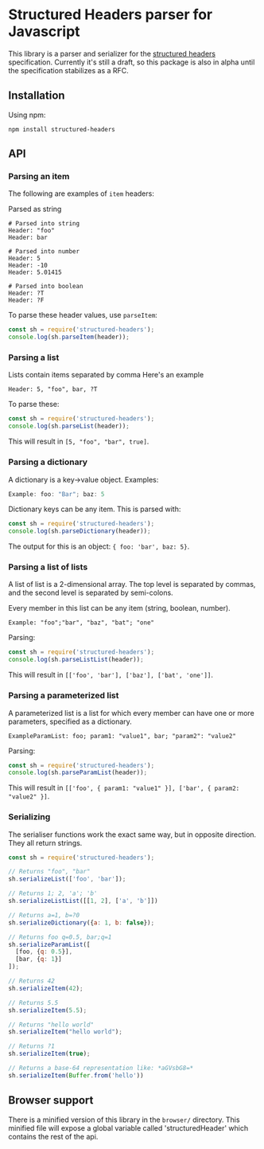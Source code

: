 Structured Headers parser for Javascript
=======================================

This library is a parser and serializer for the [structured headers][1]
specification.  Currently it's still a draft, so this package is also in alpha
until the specification stabilizes as a RFC.

Installation
------------

Using npm:

```
npm install structured-headers
```

API
---

### Parsing an item

The following are examples of `item` headers:

Parsed as string

```
# Parsed into string
Header: "foo"
Header: bar

# Parsed into number
Header: 5
Header: -10
Header: 5.01415

# Parsed into boolean
Header: ?T
Header: ?F
```

To parse these header values, use `parseItem`:

```javascript
const sh = require('structured-headers');
console.log(sh.parseItem(header));
```

### Parsing a list

Lists contain items separated by comma Here's an example

```
Header: 5, "foo", bar, ?T
```

To parse these:

```javascript
const sh = require('structured-headers');
console.log(sh.parseList(header));
```

This will result in `[5, "foo", "bar", true]`.

### Parsing a dictionary

A dictionary is a key->value object. Examples:

```javascript
Example: foo: "Bar"; baz: 5
```

Dictionary keys can be any item. This is parsed with:

```javascript
const sh = require('structured-headers');
console.log(sh.parseDictionary(header));
```

The output for this is an object: `{ foo: 'bar', baz: 5}`.

### Parsing a list of lists

A list of list is a 2-dimensional array. The top level is separated
by commas, and the second level is separated by semi-colons.

Every member in this list can be any item (string, boolean, number).


```
Example: "foo";"bar", "baz", "bat"; "one"
```

Parsing:

```javascript
const sh = require('structured-headers');
console.log(sh.parseListList(header));
```

This will result in `[['foo', 'bar'], ['baz'], ['bat', 'one']]`.

### Parsing a parameterized list

A parameterized list is a list for which every member can have
one or more parameters, specified as a dictionary.

```
ExampleParamList: foo; param1: "value1", bar; "param2": "value2"
```

Parsing:


```javascript
const sh = require('structured-headers');
console.log(sh.parseParamList(header));
```

This will result in `[['foo', { param1: "value1" }], ['bar', { param2: "value2" }]`.


### Serializing

The serialiser functions work the exact same way, but in opposite direction.
They all return strings.

```javascript
const sh = require('structured-headers');

// Returns "foo", "bar"
sh.serializeList(['foo', 'bar']);

// Returns 1; 2, 'a'; 'b'
sh.serializeListList([[1, 2], ['a', 'b']])

// Returns a=1, b=?0
sh.serializeDictionary({a: 1, b: false});

// Returns foo q=0.5, bar;q=1
sh.serializeParamList([
  [foo, {q: 0.5}],
  [bar, {q: 1}]
]);

// Returns 42
sh.serializeItem(42);

// Returns 5.5
sh.serializeItem(5.5);

// Returns "hello world"
sh.serializeItem("hello world");

// Returns ?1
sh.serializeItem(true);

// Returns a base-64 representation like: *aGVsbG8=*
sh.serializeItem(Buffer.from('hello'))
```

Browser support
---------------

There is a minified version of this library in the `browser/` directory. This minified
file will expose a global variable called 'structuredHeader' which contains the rest
of the api.


[1]: https://tools.ietf.org/html/draft-ietf-httpbis-header-structure
